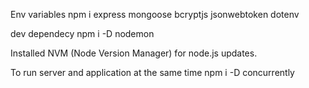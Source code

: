 Env variables
npm i express mongoose bcryptjs jsonwebtoken dotenv

dev dependecy
npm i -D nodemon

Installed NVM (Node Version Manager) for node.js updates. 

To run server and application at the same time
npm i -D concurrently

